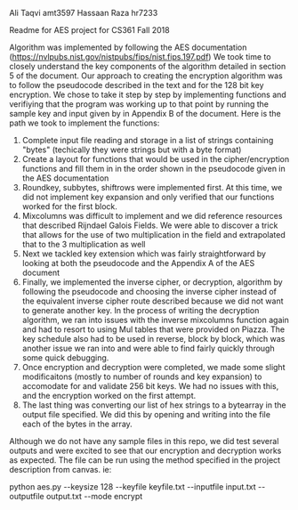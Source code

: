 Ali Taqvi amt3597
Hassaan Raza hr7233

Readme for AES project for CS361 Fall 2018

Algorithm was implemented by following the AES documentation (https://nvlpubs.nist.gov/nistpubs/fips/nist.fips.197.pdf)
We took time to closely understand the key components of the algorithm detailed in section 5 of the document.
Our approach to creating the encryption algorithm was to follow the pseudocode described in the text and for the 128 bit key
encryption. We chose to take it step by step by implementing functions and verifiying that the program was working up to that
point by running the sample key and input given by in Appendix B of the document. Here is the path we took to implement the
functions:

1. Complete input file reading and storage in a list of strings containing "bytes" (techically they were strings but with a
byte format)
2. Create a layout for functions that would be used in the cipher/encryption functions and fill them in in the order shown
in the pseudocode given in the AES documentation
3. Roundkey, subbytes, shiftrows were implemented first. At this time, we did not implement key expansion and only verified
that our functions worked for the first block.
4. Mixcolumns was difficult to implement and we did reference resources that described Rijndael Galois Fields. We were able to
discover a trick that allows for the use of two multiplication in the field and extrapolated that to the 3 multiplication as well
5. Next we tackled key extension which was fairly straightforward by looking at both the pseudocode and the Appendix A of the
AES document
6. Finally, we implemented the inverse cipher, or decryption, algorithm by following the pseudocode and choosing the inverse
cipher instead of the equivalent inverse cipher route described because we did not want to generate another key. In the process
of writing the decryption algorithm, we ran into issues with the inverse mixcolumns function again and had to resort to using
Mul tables that were provided on Piazza. The key schedule also had to be used in reverse, block by block, which was another
issue we ran into and were able to find fairly quickly through some quick debugging.
7. Once encryption and decryption were completed, we made some slight modificaitons (mostly to number of rounds and key expansion)
to accomodate for and validate 256 bit keys. We had no issues with this, and the encryption worked on the first attempt.
8. The last thing was converting our list of hex strings to a bytearray in the output file specified. We did this by opening
and writing into the file each of the bytes in the array.

Although we do not have any sample files in this repo, we did test several outputs and were excited to see that our encryption
and decryption works as expected. The file can be run using the method specified in the project description from canvas.
ie:

python aes.py --keysize 128 --keyfile keyfile.txt --inputfile input.txt --outputfile output.txt --mode encrypt
